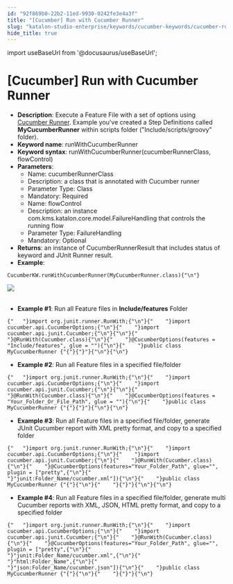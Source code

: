 ```yaml
---
id: "92f869b0-22b2-11ed-9930-0242fe3e4a3f"
title: "[Cucumber] Run with Cucumber Runner"
slug: "katalon-studio-enterprise/keywords/cucumber-keywords/cucumber-run-with-cucumber-runner"
hide_title: true
---
```

import useBaseUrl from '@docusaurus/useBaseUrl';


# <a id="id" class="anchor_top_offset"/><a id="ariaid-title1" class="anchor_top_offset"/>[Cucumber] Run with Cucumber Runner

<ul xmlns="http://www.w3.org/1999/xhtml" className="ul"><li className="li"><strong className="ph b">Description</strong>: Execute a Feature File with a set     of options using <a className="xref j-external-link" href="http://toolsqa.com/cucumber/junit-test-runner-class/" target="_blank">Cucumber       Runner</a>. Example you've created a Step Definitions called     <strong className="ph b">MyCucumberRunner</strong> within scripts folder     ("Include/scripts/groovy" folder).</li><li className="li"><strong className="ph b">Keyword name</strong>: runWithCucumberRunner</li><li className="li"><strong className="ph b">Keyword syntax</strong>:     runWithCucumberRunner(cucumberRunnerClass, flowControl)</li><li className="li"><strong className="ph b">Parameters</strong>:      <ul className="ul"><li className="li">Name: cucumberRunnerClass</li><li className="li">Description: a class that is annotated with Cucumber         runner</li><li className="li">Parameter Type: Class</li><li className="li">Mandatory: Required</li><li className="li">Name: flowControl</li><li className="li">Description: an instance         com.kms.katalon.core.model.FailureHandling that controls the         running flow</li><li className="li">Parameter Type: FailureHandling</li><li className="li">Mandatory: Optional</li></ul>   </li><li className="li"><strong className="ph b">Returns</strong>: an instance of CucumberRunnerResult     that includes status of keyword and JUnit Runner result.</li><li className="li"><strong className="ph b">Example</strong>:</li></ul> 
<pre xmlns="http://www.w3.org/1999/xhtml" className="pre codeblock"><code>CucumberKW.runWithCucumberRunner(MyCucumberRunner.class){"\n"}</code></pre> 
<p xmlns="http://www.w3.org/1999/xhtml" className="p">   <img className="image" src={useBaseUrl("https://github.com/katalon-studio/docs-images/raw/master/katalon-studio/docs/running-cucumber-features-file/Screen-Shot-2018-09-06-at-17.13.04.png")} /><br /><br /> </p> 
<ul xmlns="http://www.w3.org/1999/xhtml" className="ul"><li className="li">     <strong className="ph b">Example #1</strong>: Run all Feature files     in <strong className="ph b">Include/features</strong> Folder</li></ul> 
<pre xmlns="http://www.w3.org/1999/xhtml" className="pre codeblock"><code>{"   "}import org.junit.runner.RunWith;{"\n"}{"    "}import cucumber.api.CucumberOptions;{"\n"}{"    "}import cucumber.api.junit.Cucumber;{"\n"}{"\n"}{"    "}@RunWith(Cucumber.class){"\n"}{"    "}@CucumberOptions(features = "Include/features", glue = ""){"\n"}{"    "}public class MyCucumberRunner {"{"}{"}"}{"\n"}{"\n"}</code></pre> 
<ul xmlns="http://www.w3.org/1999/xhtml" className="ul"><li className="li">     <strong className="ph b">Example #2</strong>: Run all Feature files in a     specified file/folder</li></ul> 
<pre xmlns="http://www.w3.org/1999/xhtml" className="pre codeblock"><code>{"   "}import org.junit.runner.RunWith;{"\n"}{"    "}import cucumber.api.CucumberOptions;{"\n"}{"    "}import cucumber.api.junit.Cucumber;{"\n"}{"\n"}{"    "}@RunWith(Cucumber.class){"\n"}{"    "}@CucumberOptions(features = "Your_Folder_Or_File_Path", glue = ""){"\n"}{"    "}public class MyCucumberRunner {"{"}{"}"}{"\n"}{"\n"}</code></pre> 
<ul xmlns="http://www.w3.org/1999/xhtml" className="ul"><li className="li">     <strong className="ph b">Example #3</strong>: Run all Feature files in a     specified file/folder, generate JUnit Cucumber report with XML     pretty format, and copy to a specified folder</li></ul> 
<pre xmlns="http://www.w3.org/1999/xhtml" className="pre codeblock"><code>{"   "}import org.junit.runner.RunWith;{"\n"}{"    "}import cucumber.api.CucumberOptions;{"\n"}{"    "}import cucumber.api.junit.Cucumber;{"\n"}{"    "}@RunWith(Cucumber.class){"\n"}{"    "}@CucumberOptions(features="Your_Folder_Path", glue="", plugin = ["pretty",{"\n"}{"                        "}"junit:Folder_Name/cucumber.xml"]){"\n"}{"    "}public class MyCucumberRunner {"{"}{"\n"}{"    "}{"}"}{"\n"}{"\n"}</code></pre> 
<ul xmlns="http://www.w3.org/1999/xhtml" className="ul"><li className="li">     <strong className="ph b">Example #4</strong>: Run all Feature files in a     specified file/folder, generate multi Cucumber reports with XML,     JSON, HTML pretty format, and copy to a specified folder</li></ul> 
<pre xmlns="http://www.w3.org/1999/xhtml" className="pre codeblock"><code>{"   "}import org.junit.runner.RunWith;{"\n"}{"    "}import cucumber.api.CucumberOptions;{"\n"}{"    "}import cucumber.api.junit.Cucumber;{"\n"}{"    "}@RunWith(Cucumber.class){"\n"}{"    "}@CucumberOptions(features="Your_Folder_Path", glue="", plugin = ["pretty",{"\n"}{"                        "}"junit:Folder_Name/cucumber.xml",{"\n"}{"                        "}"html:Folder_Name",{"\n"}{"                        "}"json:Folder_Name/cucumber.json"]){"\n"}{"    "}public class MyCucumberRunner {"{"}{"\n"}{"    "}{"}"}{"\n"}</code></pre> 
